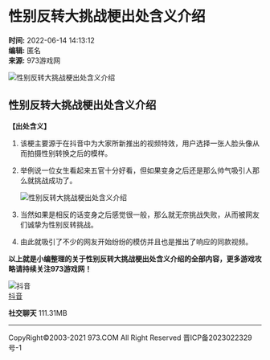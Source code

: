 # 性别反转大挑战梗出处含义介绍

**时间:** 2022-06-14 14:13:12  
**编辑:** 匿名  
**来源:** 973游戏网  

![性别反转大挑战梗出处含义介绍](/upload/images/20220614/20220614140751_66204.gif)

## 性别反转大挑战梗出处含义介绍

**【出处含义】**

1. 该梗主要源于在抖音中为大家所新推出的视频特效，用户选择一张人脸头像从而拍摄性别转换之后的模样。

2. 举例说一位女生看起来五官十分好看，但如果变身之后还是那么帅气吸引人那么就挑战成功了。

   ![性别反转大挑战梗出处含义介绍](/upload/images/20220614/20220614141255_83246.png)

3. 当然如果是相反的话变身之后感觉很一般，那么就无奈挑战失败，从而被网友们诚挚为性别反转挑战。

4. 由此就吸引了不少的网友开始纷纷的模仿并且也是推出了响应的同款视频。

**以上就是小编整理的关于性别反转大挑战梗出处含义介绍的全部内容，更多游戏攻略请持续关注973游戏网！**

![抖音](/upload/images/icon/2021/0907/1631008668222.png)  
[抖音](https://xiazai/67596)  

**社交聊天** 111.31MB

---

CopyRight©2003-2021 973.COM All Right Reserved 晋ICP备2023022329号-1